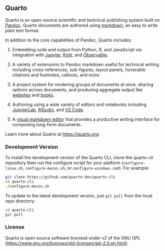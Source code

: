 <!-- -*- mode: gfm -*- -->

## Quarto

Quarto is an open-source scientific and technical publishing system built on [Pandoc](https://pandoc.org). Quarto documents are authored using [markdown](https://en.wikipedia.org/wiki/Markdown), an easy to write plain text format.

In addition to the core capabilities of Pandoc, Quarto includes:

1.  Embedding code and output from Python, R, and JavaScript via integration with [Jupyter](https://jupyter.org/), [Knitr](https://yihui.org/knitr/), and [Observable](https://github.com/observablehq/).

2.  A variety of extensions to Pandoc markdown useful for technical writing including cross-references, sub-figures, layout panels, hoverable citations and footnotes, callouts, and more.

3.  A project system for rendering groups of documents at once, sharing options across documents, and producing aggregate output like [websites](https://quarto.org/docs/websites/) and [books](https://quarto.org/docs/books/).

4.  Authoring using a wide variety of editors and notebooks including [JupyterLab](https://quarto.org/docs/tools/jupyter-lab.html), [RStudio](https://quarto.org/docs/tools/rstudio.html), and [VS Code](https://quarto.org/docs/tools/vscode.html).

5.  A [visual markdown editor](https://quarto.org/docs/visual-editor/) that provides a productive writing interface for composing long-form documents.

Learn more about Quarto at <https://quarto.org>.

### Development Version

To install the development version of the Quarto CLI, clone the quarto-cli repository then run the configure script for your platform (`configure-linux.sh`, `configure-macos.sh`, or `configure-windows.cmd`). For example:

``` bash
git clone https://github.com/quarto-dev/quarto-cli
cd quarto-cli
./configure-macos.sh
```

To update to the latest development version, just `git pull` from the local repo directory:

``` bash
cd quarto-cli
git pull
```

### License

Quarto is open source software licensed under v2 of the GNU GPL (<https://www.gnu.org/licenses/old-licenses/gpl-2.0.en.html>).
